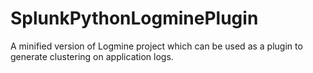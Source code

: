 # SplunkPythonLogminePlugin

A minified version of Logmine project which can be used as a plugin to generate clustering on application logs.
